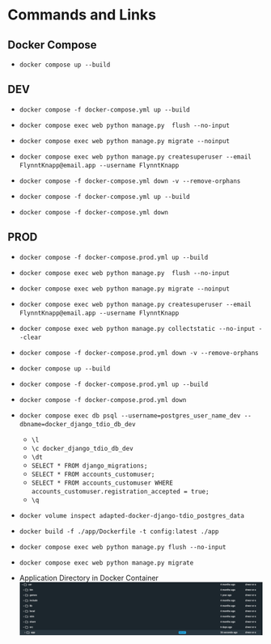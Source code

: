 # Commands and Links

## Docker Compose

- `docker compose up --build`

## DEV

- `docker compose -f docker-compose.yml up --build`
- `docker compose exec web python manage.py  flush --no-input`
- `docker compose exec web python manage.py migrate --noinput`
- `docker compose exec web python manage.py createsuperuser --email FlynntKnapp@email.app --username FlynntKnapp`
- `docker compose -f docker-compose.yml down -v --remove-orphans`

- `docker compose -f docker-compose.yml up --build`
- `docker compose -f docker-compose.yml down`

## PROD

- `docker compose -f docker-compose.prod.yml up --build`
- `docker compose exec web python manage.py  flush --no-input`
- `docker compose exec web python manage.py migrate --noinput`
- `docker compose exec web python manage.py createsuperuser --email FlynntKnapp@email.app --username FlynntKnapp`
- `docker compose exec web python manage.py collectstatic --no-input --clear`
- `docker compose -f docker-compose.prod.yml down -v --remove-orphans`

- `docker compose up --build`
- `docker compose -f docker-compose.prod.yml up --build`
- `docker compose -f docker-compose.prod.yml down`



- `docker compose exec db psql --username=postgres_user_name_dev --dbname=docker_django_tdio_db_dev`
    - `\l`
    - `\c docker_django_tdio_db_dev`
    - `\dt`
    - `SELECT * FROM django_migrations;`
    - `SELECT * FROM accounts_customuser;`
    - `SELECT * FROM accounts_customuser WHERE accounts_customuser.registration_accepted = true;`
    - `\q`
- `docker volume inspect adapted-docker-django-tdio_postgres_data`

- `docker build -f ./app/Dockerfile -t config:latest ./app`

- `docker compose exec web python manage.py flush --no-input`
- `docker compose exec web python manage.py migrate`

- Application Directory in Docker Container
    ![Application directory in Docker Container](../documentation_images/ApplicationLocation.png)